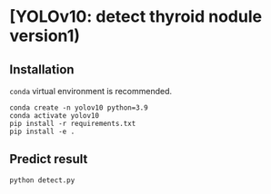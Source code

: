 # [YOLOv10: detect thyroid nodule version1)



## Installation
`conda` virtual environment is recommended. 
```
conda create -n yolov10 python=3.9
conda activate yolov10
pip install -r requirements.txt
pip install -e .
```


## Predict result
```
python detect.py
```


